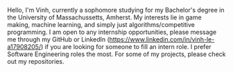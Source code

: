 Hello, I'm Vinh, currently a sophomore studying for my Bachelor's degree in the University of Massachussetts, Amherst.
My interests lie in game making, machine learning, and simply just algorithms/competitive programming.
I am open to any internship opportunities, please message me through my GitHub or LinkedIn (https://www.linkedin.com/in/vinh-le-a17908205/) if you are looking for someone to fill an intern role. I prefer Software Engineering roles the most.
For some of my projects, please check out my repositories.
